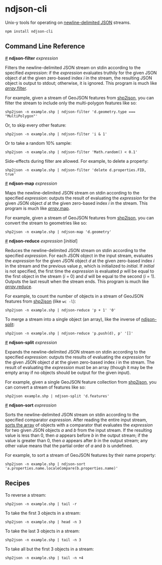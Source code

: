 # ndjson-cli

Unix-y tools for operating on [newline-delimited JSON](http://ndjson.org) streams.

```
npm install ndjson-cli
```

## Command Line Reference

<a name="ndjson_filter" href="ndjson_filter">#</a> <b>ndjson-filter</b> <i>expression</i>

Filters the newline-delimited JSON stream on stdin according to the specified *expression*: if the *expression* evaluates truthily for the given JSON object *d* at the given zero-based index *i* in the stream, the resulting JSON object is output to stdout; otherwise, it is ignored. This program is much like [*array*.filter](https://developer.mozilla.org/en-US/docs/Web/JavaScript/Reference/Global_Objects/Array/filter).

For example, given a stream of GeoJSON features from [shp2json](https://github.com/mbostock/shapefile/blob/master/README.md#shp2json), you can filter the stream to include only the multi-polygon features like so:

```
shp2json -n example.shp | ndjson-filter 'd.geometry.type === "MultiPolygon"'
```

Or, to skip every other feature:

```
shp2json -n example.shp | ndjson-filter 'i & 1'
```

Or to take a random 10% sample:

```
shp2json -n example.shp | ndjson-filter 'Math.random() < 0.1'
```

Side-effects during filter are allowed. For example, to delete a property:

```
shp2json -n example.shp | ndjson-filter 'delete d.properties.FID, true'
```

<a name="ndjson_map" href="ndjson_map">#</a> <b>ndjson-map</b> <i>expression</i>

Maps the newline-delimited JSON stream on stdin according to the specified *expression*: outputs the result of evaluating the *expression* for the given JSON object *d* at the given zero-based index *i* in the stream. This program is much like [*array*.map](https://developer.mozilla.org/en-US/docs/Web/JavaScript/Reference/Global_Objects/Array/map).

For example, given a stream of GeoJSON features from [shp2json](https://github.com/mbostock/shapefile/blob/master/README.md#shp2json), you can convert the stream to geometries like so:

```
shp2json -n example.shp | ndjson-map 'd.geometry'
```

<a name="ndjson_reduce" href="ndjson_reduce">#</a> <b>ndjson-reduce</b> <i>expression</i> [<i>initial</i>]

Reduces the newline-delimited JSON stream on stdin according to the specified *expression*. For each JSON object in the input stream, evaluates the *expression* for the given JSON object *d* at the given zero-based index *i* in the stream and the previous value *p*, which is initialized to *initial*. If *initial* is not specified, the first time the *expression* is evaluated *p* will be equal to the first object in the stream (*i* = 0) and *d* will be equal to the second (*i* = 1). Outputs the last result when the stream ends. This program is much like [*array*.reduce](https://developer.mozilla.org/en-US/docs/Web/JavaScript/Reference/Global_Objects/Array/reduce).

For example, to count the number of objects in a stream of GeoJSON features from [shp2json](https://github.com/mbostock/shapefile/blob/master/README.md#shp2json) (like `wc -l`):

```
shp2json -n example.shp | ndjson-reduce 'p + 1' '0'
```

To merge a stream into a single object (an array), like the inverse of [ndjson-split](#ndjson_split):

```
shp2json -n example.shp | ndjson-reduce 'p.push(d), p' '[]'
```

<a name="ndjson_split" href="ndjson_split">#</a> <b>ndjson-split</b> <i>expression</i>

Expands the newline-delimited JSON stream on stdin according to the specified *expression*: outputs the results of evaluating the *expression* for the given JSON object *d* at the given zero-based index *i* in the stream. The result of evaluating the *expression* must be an array (though it may be the empty array if no objects should be output for the given input).

For example, given a single GeoJSON feature collection from [shp2json](https://github.com/mbostock/shapefile/blob/master/README.md#shp2json), you can convert a stream of features like so:

```
shp2json example.shp | ndjson-split 'd.features'
```

<a name="ndjson_sort" href="ndjson_sort">#</a> <b>ndjson-sort</b> <i>expression</i>

Sorts the newline-delimited JSON stream on stdin according to the specified comparator *expression*. After reading the entire input stream, [sorts the array](https://developer.mozilla.org/en-US/docs/Web/JavaScript/Reference/Global_Objects/Array/sort) of objects with a comparator that evaluates the *expression* for two given JSON objects *a* and *b* from the input stream. If the resulting value is less than 0, then *a* appears before *b* in the output stream; if the value is greater than 0, then *a* appears after *b* in the output stream; any other value means that the partial order of *a* and *b* is undefined.

For example, to sort a stream of GeoJSON features by their name property:

```
shp2json -n example.shp | ndjson-sort 'a.properties.name.localeCompare(b.properties.name)'
```

## Recipes

To reverse a stream:

```
shp2json -n example.shp | tail -r
```

To take the first 3 objects in a stream:

```
shp2json -n example.shp | head -n 3
```

To take the last 3 objects in a stream:

```
shp2json -n example.shp | tail -n 3
```

To take all but the first 3 objects in a stream:

```
shp2json -n example.shp | tail -n +4
```
